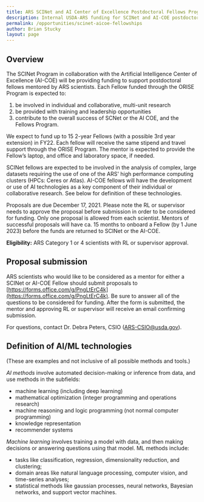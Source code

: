 ```yaml
---
title: ARS SCINet and AI Center of Excellence Postdoctoral Fellows Program (FY2022)
description: Internal USDA-ARS funding for SCINet and AI-COE postdoctoral fellowships.
permalink: /opportunities/scinet-aicoe-fellowships
author: Brian Stucky 
layout: page
---
```



## Overview

The SCINet Program in collaboration with the Artificial Intelligence Center of Excellence (AI-COE) will be providing funding to support postdoctoral fellows mentored by ARS scientists.  Each Fellow funded through the ORISE Program is expected to:
1. be involved in individual and collaborative, multi-unit research
1. be provided with training and leadership opportunities
1. contribute to the overall success of SCNet or the AI COE, and the Fellows Program.

We expect to fund up to 15 2-year Fellows (with a possible 3rd year extension) in FY22. Each fellow will receive the same stipend and travel support through the ORISE Program. The mentor is expected to provide the Fellow’s laptop, and office and laboratory space, if needed.
 
SCINet fellows are expected to be involved in the analysis of complex, large datasets requiring the use of one of the ARS' high performance computing clusters (HPCs: Ceres or Atlas). AI-COE fellows will have the development or use of AI technologies as a key component of their individual or collaborative research. See below for definition of these technologies.
 
Proposals are due December 17, 2021. Please note the RL or supervisor needs to approve the proposal before submission in order to be considered for funding. Only one proposal is allowed from each scientist. Mentors of successful proposals will have ca. 15 months to onboard a Fellow (by 1 June 2023) before the funds are returned to SCINet or the AI-COE.

**Eligibility:** ARS Category 1 or 4 scientists with RL or supervisor approval.


## Proposal submission

ARS scientists who would like to be considered as a mentor for either a SCINet or AI-COE Fellow should submit proposals to [https://forms.office.com/g/PngLtErC4k](https://forms.office.com/g/PngLtErC4k). Be sure to answer all of the questions to be considered for funding. After the form is submitted, the mentor and approving RL or supervisor will receive an email confirming submission.

For questions, contact Dr. Debra Peters, CSIO (ARS-CSIO@usda.gov).
 
 
## Definition of AI/ML technologies

(These are examples and not inclusive of all possible methods and tools.)
 
_AI methods_ involve automated decision-making or inference from data, and use methods in the subfields:
* machine learning (including deep learning)
* mathematical optimization (integer programming and operations research)
* machine reasoning and logic programming (not normal computer programming)
* knowledge representation
* recommender systems

_Machine learning_ involves training a model with data, and then making decisions or answering questions using that model. ML methods include:
* tasks like classification, regression, dimensionality reduction, and clustering;
* domain areas like natural language processing, computer vision, and time-series analyses;
* statistical methods like gaussian processes, neural networks, Bayesian networks, and support vector machines.

